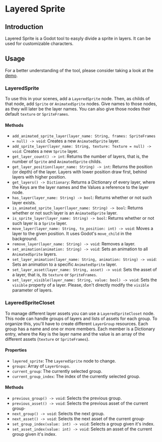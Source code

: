# Layered Sprite
## Introduction
Layered Sprite is a Godot tool to easyly divide a sprite in layers. It can be used for customizable characters.

## Usage
For a better understanding of the tool, please consider taking a look at the [demo](https://github.com/rapsaGnauJ/godot-LayeredSprite/tree/demo).

### LayeredSprite
To use this in your scenes, add a `LayeredSprite` node. Then, as childs of that node, add `Sprite` or `AnimatedSprite` nodes. Give names to those nodes, as they will later be the layer names. You can also give those nodes their default `texture` or `SpriteFrames`.

#### Methods

- `add_animated_sprite_layer(layer_name: String, frames: SpriteFrames = null) -> void`: Creates a new `AnimatedSprite` layer.
- `add_sprite_layer(layer_name: String, texture: Texture = null) -> void`: Creates a new `Sprite` layer.
- `get_layer_count() -> int`: Returns the number of layers, that is, the number of `Sprite` and `AnimatedSprite` childs.
- `get_layer_position(layer_name: String) -> int`: Returns the position (or depth) of the layer. Layers with lower position draw first, behind layers with higher position.
- `get_layers() -> Dictionary`: Returns a Dictionary of every layer, where the Keys are the layer names and the Values a reference to the layer node.
- `has_layer(layer_name: String) -> bool`: Returns whether or not such layer exists.
- `is_animated_sprite_layer(layer_name: String) -> bool`: Returns whether or not such layer is an `AnimatedSprite` layer.
- `is_sprite_layer(layer_name: String) -> bool`: Returns whether or not such layer is a `Sprite` layer.
- `move_layer(layer_name: String, to_position: int) -> void`: Moves a layer to the given position. It uses Godot's `move_child` in the background.
- `remove_layer(layer_name: String) -> void`: Removes a layer.
- `set_animation(animation: String) -> void`: Sets an animation to all `AnimatedSprite` layers.
- `set_layer_animation(layer_name: String, animation: String) -> void`: Sets an animation to a specific `AnimatedSprite` layer.
- `set_layer_asset(layer_name: String, asset) -> void`: Sets the asset of a layer, that is, its `texture` or `SpriteFrames`.
- `set_layer_visible(layer_name: String, value: bool) -> void`: Sets the `visible` property of a layer. Please, don't directly modify the `visible` parameter of layers.

### LayeredSpriteCloset

To manage different layer assets you can use a `LayeredSpriteCloset` node. This node can handle groups of layers and lists of assets for each group. To organize this, you'll have to create different `LayerGroup` resources. Each group has a name and one or more members. Each member is a Dictionary entry, where the Key is the layer name and the value is an array of the different assets (`texture` or `SpriteFrames`).

#### Properties

- `layered_sprite`: The `LayeredSprite` node to change.
- `groups`: Array of `LayerGroups`.
- `current_group`: The currently selected group.
- `current_group_index`: The index of the currently selected group.

#### Methods

- `previous_group() -> void`: Selects the previous group.
- `previous_asset() -> void`: Selects the previous asset of the current group·
- `next_group() -> void`: Selects the next group.
- `next_asset() -> void`: Selects the next asset of the current group·
- `set_group_index(value: int) -> void`: Selects a group given it's index.
- `set_asset_index(value: int) -> void`: Selects an asset of the current group given it's index.
